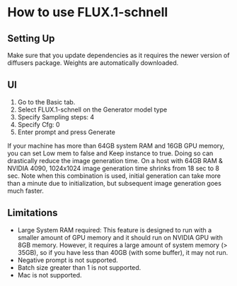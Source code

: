 # How to use FLUX.1-schnell

## Setting Up
Make sure that you update dependencies as it requires the newer version of diffusers package.
Weights are automatically downloaded.

## UI
1. Go to the Basic tab.
1. Select FLUX.1-schnell on the Generator model type
1. Specify Sampling steps: 4
1. Specify Cfg: 0
1. Enter prompt and press Generate

If your machine has more than 64GB system RAM and 16GB GPU memory, you can set Low mem to false and Keep instance to true. Doing so can drastically reduce the image generation time.
On a host with 64GB RAM & NVIDIA 4090, 1024x1024 image generation time shrinks from 18 sec to 8 sec. Note when this combination is used, initial generation can take more than a minute due to initialization, but subsequent image generation goes much faster.

## Limitations
- Large System RAM required: This feature is designed to run with a smaller amount of GPU memory and it should run on NVIDIA GPU with 8GB memory.
  However, it requires a large amount of system memory (> 35GB), so if you have less than 40GB (with some buffer), it may not run.
- Negative prompt is not supported.
- Batch size greater than 1 is not supported.
- Mac is not supported.